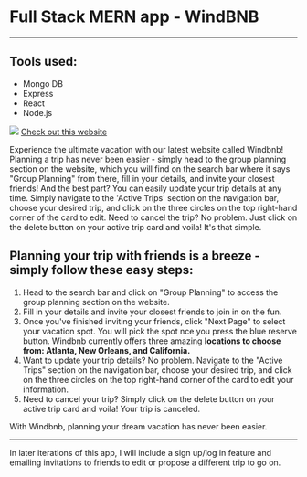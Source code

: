 <h1>Full Stack MERN app - WindBNB</h1>
<hr>
<h2>Tools used:</h2>
<ul>
<li>Mongo DB</li>
<li>Express</li>
<li>React</li>
<li>Node.js</li>
</ul>
<image src="./src/images/windbnb.png">
<a href="https://windbnb-zd7l.onrender.com/">Check out this website</a>
<p>
Experience the ultimate vacation with our latest website called Windbnb! 
Planning a trip has never been easier - simply head to the group planning section on the website, 
which you will find on the search bar where it says "Group Planning" from there, fill in your details, and invite your closest friends! And the best part? You can easily update your trip details at any time. Simply navigate to the 'Active Trips' section on the navigation bar, choose your desired trip, and click on the three circles on the top right-hand corner of the card to edit. Need to cancel the trip? No problem. Just click on the delete button on your active trip card and voila! It's that simple.
</p>
<h2>Planning your trip with friends is a breeze - simply follow these easy steps:</h2>
<ol>
    <li>Head to the search bar and click on "Group Planning" to access the group planning section on the website.</li>
    <li>Fill in your details and invite your closest friends to join in on the fun.</li>
    <li>Once you've finished inviting your friends, click "Next Page" to select your vacation spot. You will pick the spot nce you press the blue reserve button. Windbnb currently offers three amazing <b>locations to choose from: Atlanta, New Orleans, and California.</b></li>
    <li>Want to update your trip details? No problem. Navigate to the "Active Trips" section on the navigation bar, choose your desired trip, and click on the three circles on the top right-hand corner of the card to edit your information.</li>
    <li>Need to cancel your trip? Simply click on the delete button on your active trip card and voila! Your trip is canceled.</li>
</ol>
<p>With Windbnb, planning your dream vacation has never been easier.</p>
<hr>
<p>In later iterations of this app, I will include a sign up/log in feature and emailing invitations to friends to edit or propose a different trip to go on.</p>